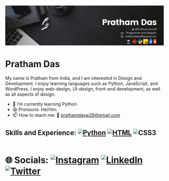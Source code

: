 ![Developer and Designer](https://github.com/Prathamdas3/Prathamdas3/blob/main/Olivia%20Wilson.png)

#  Pratham Das

My name is Pratham from India, and I am interested in Design and Development. I enjoy learning languages such as Python, JavaScript, and WordPress. I enjoy web-design, UI-design, front-end development, as well as all aspects of design.

- 🌱 I’m currently learning Python 
- 😄 Pronouns: He/Him 
- 📫 How to reach me: 📧 prathamdasw28@gmail.com 

## Skills and Experience: [![Python](https://img.shields.io/badge/PYTHON-%233776AB.svg?&style=flat-square&logo=python&logoColor=white)]()  [![HTML](https://img.shields.io/badge/HTML-%23239120.svg?&style=flat-square&logo=html5&logoColor=white)]() ![CSS3](https://img.shields.io/badge/CSS-%231572B6.svg?style=flat&logo=css3&logoColor=white)
<div style="display:flex">



# 🌐 Socials: [![Instagram](https://img.shields.io/badge/Instagram-%23E4405F.svg?logo=Instagram&logoColor=white)](https://www.instagram.com/pratham28003?igshid=YmMyMTA2M2Y=) [![LinkedIn](https://img.shields.io/badge/LinkedIn-%230077B5.svg?logo=linkedin&logoColor=white)](https://www.linkedin.com/in/prathamdas28/) [![Twitter](https://img.shields.io/badge/Twitter-%231DA1F2.svg?logo=Twitter&logoColor=white)](https://twitter.com/Prathamdas28)





<!-- 
<div align = "center">

<h2>My GitHub Stats<img src="https://github.githubassets.com/images/spinners/octocat-spinner-64.gif"/></h2>

</div>


<div align="center">
<table>
<tr>
<td width="45%">
<a href="(https://github.com/Prathamdas3)"><img src="https://github-readme-stats.vercel.app/api?username=Prathamdas3&show_icons=true&hide=&count_private=true&title_color=0891b2&text_color=ffffff&icon_color=0891b2&bg_color=1c1917&hide_border=true&show_icons=true" alt='Prathamdas3's GitHub stats" /></a> 

</td>
<td width="45%">
 <a href="(https://github.com/Prathamdas3)"><img src="https://github-readme-streak-stats.herokuapp.com/?user=Prathamdas3&stroke=ffffff&background=1c1917&ring=0891b2&fire=0891b2&currStreakNum=ffffff&currStreakLabel=0891b2&sideNums=ffffff&sideLabels=ffffff&dates=ffffff&hide_border=true" /></a>
 
</table>
</div>
</td>
</tr>


 -->








